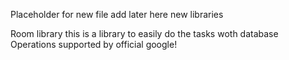Placeholder for new file
add later here new libraries

Room library
this is a library to easily do the tasks woth database Operations supported by official google!
